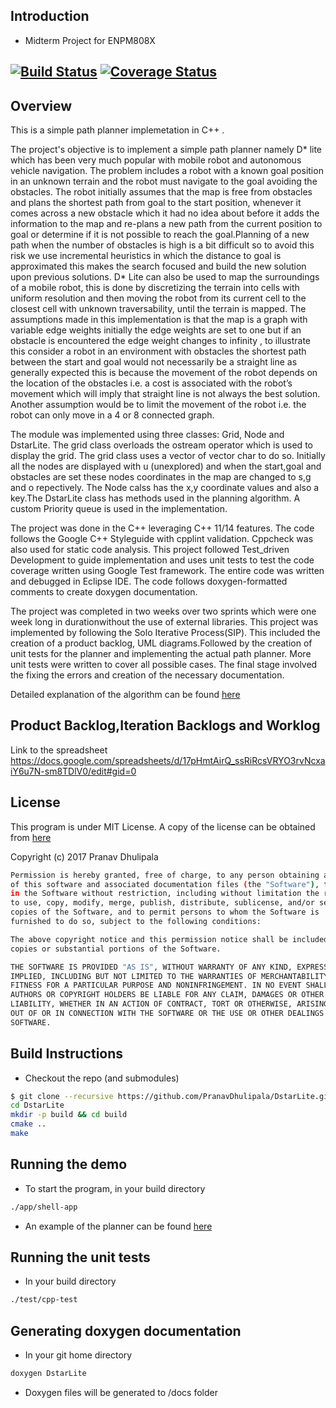 ## Introduction

- Midterm Project for ENPM808X


[![Build Status](https://travis-ci.org/PranavDhulipala/DstarLite.svg?branch=master)](https://travis-ci.org/PranavDhulipala/DstarLite)
[![Coverage Status](https://coveralls.io/repos/github/PranavDhulipala/DstarLite/badge.svg?branch=master)](https://coveralls.io/github/PranavDhulipala/DstarLite?branch=master)
---

## Overview

This is a simple path planner implemetation in C++ .

The project's objective is to implement a simple path planner namely D* lite which has been very much popular with mobile robot and autonomous vehicle navigation. The problem includes a robot with a known goal position in an unknown terrain and the robot must navigate to the goal avoiding the obstacles. The robot initially assumes that the map is free from obstacles and plans the shortest path from goal to the start position, whenever it comes across a new obstacle which it had no idea about before it adds the information to the map and re-plans a new path from the current position to goal or determine if it is not possible to reach the goal.Planning of a new path when the number of obstacles is high is a bit difficult so to avoid this risk we use incremental heuristics in which the distance to goal is approximated this makes the search focused and build the new solution upon previous solutions. D* Lite can also be used to map the surroundings of a mobile robot, this is done by discretizing the terrain into cells with uniform resolution and then moving the robot from its current cell to the closest cell with unknown traversability, until the terrain is mapped. The assumptions made in this implementation is that the map is a graph with variable edge weights initially the edge weights are set to one but if an obstacle is encountered the edge weight changes to infinity , to illustrate this consider a robot in an environment with obstacles the shortest path between the start and goal would not necessarily be a straight line as generally expected this is because the movement of the robot depends on the location of the obstacles i.e. a cost is associated with the robot’s movement which will imply that straight line is not always the best solution. Another assumption would be to limit the movement of the robot i.e. the robot can only move in a 4 or 8 connected graph.

The module was implemented using three classes: Grid, Node and DstarLite. The grid class overloads the ostream operator which is used to display the grid. The grid class uses a vector of vector char to do so. Initially all the nodes are displayed with u (unexplored) and when the start,goal and obstacles are set these nodes coordinates in the map are changed to s,g and o repectively. The Node calss has the x,y coordinate values and also a key.The DstarLite class has methods used in the planning algorithm. A custom Priority queue is used in the implementation.

The project was done in the C++ leveraging C++ 11/14 features. The code follows the Google C++ Styleguide with cpplint validation. Cppcheck was also used for static code analysis. This project followed Test_driven Development to guide implementation and uses unit tests to test the code coverage written using Google Test framework. The entire code was written and debugged in Eclipse IDE. The code follows doxygen-formatted comments to create doxygen documentation.

The project was completed in two weeks over two sprints which were one week long in durationwithout the use of external libraries. This project was implemented by following the Solo Iterative Process(SIP). This included the creation of a product backlog, UML diagrams.Followed by the creation of unit tests for the planner and implementing the actual path planner. More unit tests were written to cover all possible cases. The final stage involved the fixing the errors and creation of the necessary documentation.

Detailed explanation of the algorithm can be found [here](http://idm-lab.org/bib/abstracts/papers/aaai02b.pdf)

## Product Backlog,Iteration Backlogs and Worklog

Link to the spreadsheet https://docs.google.com/spreadsheets/d/17pHmtAirQ_ssRiRcsVRYO3rvNcxaiY6u7N-sm8TDlV0/edit#gid=0

## License

This program is under MIT License. A copy of the license can be obtained from [here](https://github.com/PranavDhulipala/DstarLite/LICENSE) 

Copyright (c) 2017 Pranav Dhulipala
```bash
Permission is hereby granted, free of charge, to any person obtaining a copy
of this software and associated documentation files (the "Software"), to deal
in the Software without restriction, including without limitation the rights
to use, copy, modify, merge, publish, distribute, sublicense, and/or sell
copies of the Software, and to permit persons to whom the Software is
furnished to do so, subject to the following conditions:

The above copyright notice and this permission notice shall be included in all
copies or substantial portions of the Software.

THE SOFTWARE IS PROVIDED "AS IS", WITHOUT WARRANTY OF ANY KIND, EXPRESS OR
IMPLIED, INCLUDING BUT NOT LIMITED TO THE WARRANTIES OF MERCHANTABILITY,
FITNESS FOR A PARTICULAR PURPOSE AND NONINFRINGEMENT. IN NO EVENT SHALL THE
AUTHORS OR COPYRIGHT HOLDERS BE LIABLE FOR ANY CLAIM, DAMAGES OR OTHER
LIABILITY, WHETHER IN AN ACTION OF CONTRACT, TORT OR OTHERWISE, ARISING FROM,
OUT OF OR IN CONNECTION WITH THE SOFTWARE OR THE USE OR OTHER DEALINGS IN THE
SOFTWARE.
```

## Build Instructions


- Checkout the repo (and submodules)
```bash
$ git clone --recursive https://github.com/PranavDhulipala/DstarLite.git
cd DstarLite
mkdir -p build && cd build
cmake ..
make
```

## Running the demo


- To start the program, in your build directory

```bash
./app/shell-app
```
- An example of the planner can be found [here](https://postimg.org/image/1bnu7kdxcb/)


## Running the unit tests


- In your build directory

```bash
./test/cpp-test
```


## Generating doxygen documentation


- In your git home directory

```bash
doxygen DstarLite
```

- Doxygen files will be generated to /docs folder



